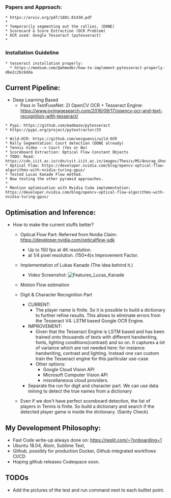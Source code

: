 ### Papers and Approach:
    * https://arxiv.org/pdf/1801.01430.pdf
    *
    * Temporarily segmenting out the rallies. (DONE)
    * Scorecard & Score Extraction (OCR Problem)
    * OCR used: Google Tesseract (pytesseract)
    *

### Installation Guideline
    * tesseract installation properly:
      * https://medium.com/@ahmedbr/how-to-implement-pytesseract-properly-d6e2c2bc6dda
## Current Pipeline:
   * Deep Learning Based
        * Pass in TextFuseNet:
    2) OpenCV OCR + Tesseract Engine: https://www.pyimagesearch.com/2018/09/17/opencv-ocr-and-text-recognition-with-tesseract/

    * Pypi: https://github.com/madmaze/pytesseract
    * https://pypi.org/project/pytextractor/33

    * Wild-OCR: https://github.com/oezguensi/wild-OCR
    * Rally Segmentation: Court detection (DONE already)
    * Tennis Video --> Court (Yes or No)
    * Scoreboard Extraction: Optical Flow Constant Objects
    * TODO: Read: https://cdn.iiit.ac.in/cdn/cvit.iiit.ac.in/images/Thesis/MS/Anurag_Ghosh/Anurag_MS_Thesis.pdf
    * Optical Flow: https://developer.nvidia.com/blog/opencv-optical-flow-algorithms-with-nvidia-turing-gpus/
    * Tested Lucas Kanade Flow method.
    * Now testing the other pyramid approaches.
    *
    * Mention optimisation with Nvidia Cuda implementation: https://developer.nvidia.com/blog/opencv-optical-flow-algorithms-with-nvidia-turing-gpus/

## Optimisation and Inference:
  * How to make the current stuffs better?
      * Optical Flow Part:
        Referred from Nvidia Claim: https://developer.nvidia.com/opticalflow-sdk
          * Up to 150 fps at 4K resolution.
          * at 1/4 pixel resolution. (150*4)x Improvement Factor.

      * Implementation of Lukas Kanade (The idea behind it.)
        * Video Screenshot:
          ![Features_Lucas_Kanade](/Documentation/lucas_kanade.jpg)

      * Motion Flow estimation

    * Digit & Character Recognition Part
      * CURRENT:
        * The player name is finite. So it is possible to build a dictionary
          to further refine results. This allows to eliminate errors from the
          Tesseract V4. LSTM based Google OCR Engine.
      * IMPROVEMENT:
        * Given that the Tesseract Engine is LSTM based and has been trained onto
          thousands of texts with different handwriting, fonts, lighting conditions(contrast) and so on. It captures a lot of variance which are
          not needed here: for instance: handwriting, contrast and lighting.
          Instead one can custom train the Tesseract engine for this particular use-case
        * Other options:
          * Google Cloud Vision API
          * Microsoft Computer Vision API
          * miscellaneous cloud providers.
      * Separate the run for digit and character part.
      We can use data mining to detect  the true names from a dictionary
    * Even if we don't have perfect scoreboard detection, the list of
      players in Tennis is finite. So build a dictionary and search if the
      detected player game is inside the dictionary. (Sanity Check)

## My Development Philosophy:
   * Fast Code write-up always done on: https://replit.com/~?onboarding=1
   * Ubuntu 18.04, Atom, Sublime Text,
   * Github, possibly for production Docker, Github integrated workflows CI/CD
   * Hoping github releases Codespace soon.
## TODOs
   * Add the pictures of the test and run command next to each bulltet point.
